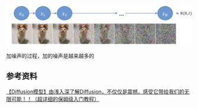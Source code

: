 ![](img/Pasted%20image%2020221115215902.png)

加噪声的过程，加的噪声是越来越多的

## 参考资料

[【Diffusion模型】由浅入深了解Diffusion，不仅仅是震撼，感受它带给我们的无限可能！！（超详细的保姆级入门教程）](https://www.bilibili.com/video/BV1ne411u7J6)

